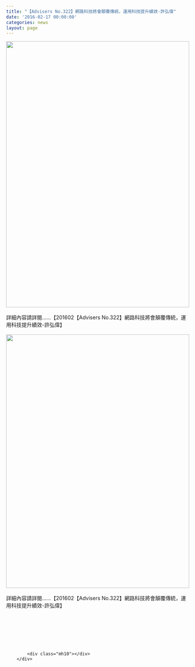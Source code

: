 ```yaml
---
title: "【Advisers No.322】網路科技將會顛覆傳統，運用科技提升績效-許弘偉"
date: '2016-02-17 00:00:00'
categories: news
layout: page
---
```


<div class="text">
			<div>
	<img alt="" src="http://lsapp.leishan.com.tw/UserFiles/images/201602%E3%80%90Advisers%20No.322%E3%80%91%E7%B6%B2%E8%B7%AF%E7%A7%91%E6%8A%80%E5%B0%87%E6%9C%83%E9%A1%9B%E8%A6%86%E5%82%B3%E7%B5%B1%EF%BC%8C%E9%81%8B%E7%94%A8%E7%A7%91%E6%8A%80%E6%8F%90%E5%8D%87%E7%B8%BE%E6%95%88P105-500.jpg" style="width: 500px; height: 727px;"></div>
<div>
	&nbsp;</div>
<div>
	詳細內容請詳閱......【201602【Advisers No.322】網路科技將會顛覆傳統，運用科技提升績效-許弘偉】</div>
<div>
	&nbsp;</div>
<div>
	<img alt="" src="http://lsapp.leishan.com.tw/UserFiles/images/500%2810%29.jpg" style="width: 500px; height: 693px;"></div>
<div>
	&nbsp;</div>
<div>
	詳細內容請詳閱......【201602【Advisers No.322】網路科技將會顛覆傳統，運用科技提升績效-許弘偉】</div>
<div>
	&nbsp;</div>
<div>
	&nbsp;</div>
<div>
	&nbsp;</div>
<div>
	&nbsp;</div>
<div>
	&nbsp;</div>
<div>
	&nbsp;</div>

			<div class="mh10"></div>
		</div>